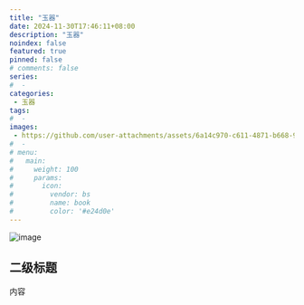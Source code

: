 ```yaml
---
title: "玉器"
date: 2024-11-30T17:46:11+08:00
description: "玉器"
noindex: false
featured: true
pinned: false
# comments: false
series:
#  - 
categories:
 - 玉器
tags:
#  - 
images: 
 - https://github.com/user-attachments/assets/6a14c970-c611-4871-b668-9c52db734e8d
#  - 
# menu:
#   main:
#     weight: 100
#     params:
#       icon:
#         vendor: bs
#         name: book
#         color: '#e24d0e'
---
```

![image](https://github.com/user-attachments/assets/c5184ec2-b418-4f3a-a2f3-868c7e767e91)

## 二级标题

内容
